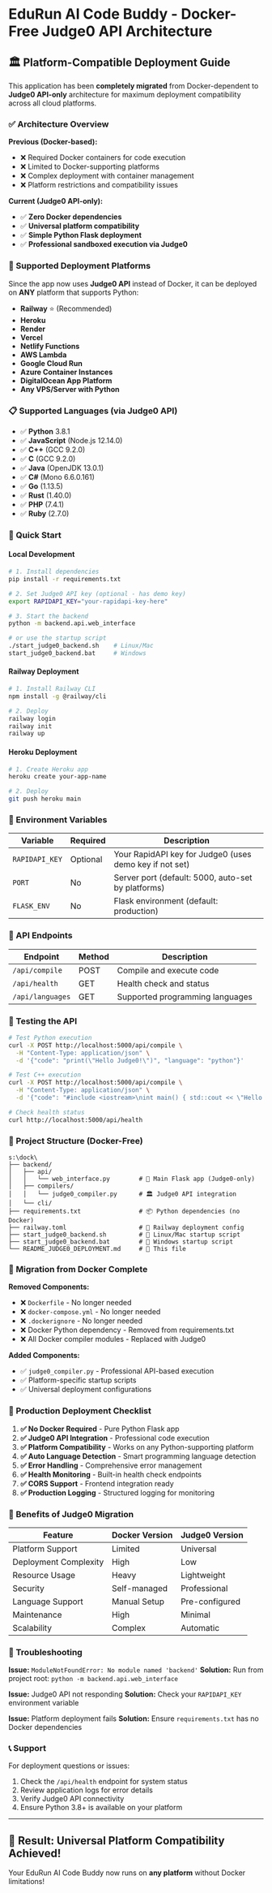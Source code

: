 # EduRun AI Code Buddy - Docker-Free Judge0 API Architecture

## 🏛️ Platform-Compatible Deployment Guide

This application has been **completely migrated** from Docker-dependent to **Judge0 API-only** architecture for maximum deployment compatibility across all cloud platforms.

### ✅ Architecture Overview

**Previous (Docker-based):**
- ❌ Required Docker containers for code execution
- ❌ Limited to Docker-supporting platforms
- ❌ Complex deployment with container management
- ❌ Platform restrictions and compatibility issues

**Current (Judge0 API-only):**
- ✅ **Zero Docker dependencies**
- ✅ **Universal platform compatibility**
- ✅ **Simple Python Flask deployment**
- ✅ **Professional sandboxed execution via Judge0**

### 🚀 Supported Deployment Platforms

Since the app now uses **Judge0 API** instead of Docker, it can be deployed on **ANY** platform that supports Python:

- **Railway** ⭐ (Recommended)
- **Heroku**
- **Render**
- **Vercel**
- **Netlify Functions**
- **AWS Lambda**
- **Google Cloud Run**
- **Azure Container Instances**
- **DigitalOcean App Platform**
- **Any VPS/Server with Python**

### 📋 Supported Languages (via Judge0 API)

- ✅ **Python** 3.8.1
- ✅ **JavaScript** (Node.js 12.14.0)
- ✅ **C++** (GCC 9.2.0)
- ✅ **C** (GCC 9.2.0)
- ✅ **Java** (OpenJDK 13.0.1)
- ✅ **C#** (Mono 6.6.0.161)
- ✅ **Go** (1.13.5)
- ✅ **Rust** (1.40.0)
- ✅ **PHP** (7.4.1)
- ✅ **Ruby** (2.7.0)

### 🔧 Quick Start

#### Local Development
```bash
# 1. Install dependencies
pip install -r requirements.txt

# 2. Set Judge0 API key (optional - has demo key)
export RAPIDAPI_KEY="your-rapidapi-key-here"

# 3. Start the backend
python -m backend.api.web_interface

# or use the startup script
./start_judge0_backend.sh    # Linux/Mac
start_judge0_backend.bat     # Windows
```

#### Railway Deployment
```bash
# 1. Install Railway CLI
npm install -g @railway/cli

# 2. Deploy
railway login
railway init
railway up
```

#### Heroku Deployment
```bash
# 1. Create Heroku app
heroku create your-app-name

# 2. Deploy
git push heroku main
```

### 🔑 Environment Variables

| Variable | Required | Description |
|----------|----------|-------------|
| `RAPIDAPI_KEY` | Optional | Your RapidAPI key for Judge0 (uses demo key if not set) |
| `PORT` | No | Server port (default: 5000, auto-set by platforms) |
| `FLASK_ENV` | No | Flask environment (default: production) |

### 📡 API Endpoints

| Endpoint | Method | Description |
|----------|---------|-------------|
| `/api/compile` | POST | Compile and execute code |
| `/api/health` | GET | Health check and status |
| `/api/languages` | GET | Supported programming languages |

### 🧪 Testing the API

```bash
# Test Python execution
curl -X POST http://localhost:5000/api/compile \
  -H "Content-Type: application/json" \
  -d '{"code": "print(\"Hello Judge0!\")", "language": "python"}'

# Test C++ execution
curl -X POST http://localhost:5000/api/compile \
  -H "Content-Type: application/json" \
  -d '{"code": "#include <iostream>\nint main() { std::cout << \"Hello C++!\"; return 0; }", "language": "cpp"}'

# Check health status
curl http://localhost:5000/api/health
```

### 📁 Project Structure (Docker-Free)

```
s:\dock\
├── backend/
│   ├── api/
│   │   └── web_interface.py        # 🎯 Main Flask app (Judge0-only)
│   ├── compilers/
│   │   └── judge0_compiler.py      # 🏛️ Judge0 API integration
│   └── cli/
├── requirements.txt                # 📦 Python dependencies (no Docker)
├── railway.toml                    # 🚂 Railway deployment config
├── start_judge0_backend.sh         # 🚀 Linux/Mac startup script
├── start_judge0_backend.bat        # 🚀 Windows startup script
└── README_JUDGE0_DEPLOYMENT.md     # 📖 This file
```

### 🔄 Migration from Docker Complete

**Removed Components:**
- ❌ `Dockerfile` - No longer needed
- ❌ `docker-compose.yml` - No longer needed
- ❌ `.dockerignore` - No longer needed
- ❌ Docker Python dependency - Removed from requirements.txt
- ❌ All Docker compiler modules - Replaced with Judge0

**Added Components:**
- ✅ `judge0_compiler.py` - Professional API-based execution
- ✅ Platform-specific startup scripts
- ✅ Universal deployment configurations

### 🎯 Production Deployment Checklist

1. **✅ No Docker Required** - Pure Python Flask app
2. **✅ Judge0 API Integration** - Professional code execution
3. **✅ Platform Compatibility** - Works on any Python-supporting platform
4. **✅ Auto Language Detection** - Smart programming language detection
5. **✅ Error Handling** - Comprehensive error management
6. **✅ Health Monitoring** - Built-in health check endpoints
7. **✅ CORS Support** - Frontend integration ready
8. **✅ Production Logging** - Structured logging for monitoring

### 🌟 Benefits of Judge0 Migration

| Feature | Docker Version | Judge0 Version |
|---------|---------------|----------------|
| Platform Support | Limited | Universal |
| Deployment Complexity | High | Low |
| Resource Usage | Heavy | Lightweight |
| Security | Self-managed | Professional |
| Language Support | Manual Setup | Pre-configured |
| Maintenance | High | Minimal |
| Scalability | Complex | Automatic |

### 🔧 Troubleshooting

**Issue:** `ModuleNotFoundError: No module named 'backend'`
**Solution:** Run from project root: `python -m backend.api.web_interface`

**Issue:** Judge0 API not responding
**Solution:** Check your `RAPIDAPI_KEY` environment variable

**Issue:** Platform deployment fails
**Solution:** Ensure `requirements.txt` has no Docker dependencies

### 📞 Support

For deployment questions or issues:
1. Check the `/api/health` endpoint for system status
2. Review application logs for error details
3. Verify Judge0 API connectivity
4. Ensure Python 3.8+ is available on your platform

---

## 🎉 Result: Universal Platform Compatibility Achieved!

Your EduRun AI Code Buddy now runs on **any platform** without Docker limitations!
